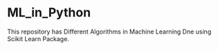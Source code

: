 # ML_in_Python
This repository has Different Algorithms in Machine Learning Dne using Scikit Learn Package.
